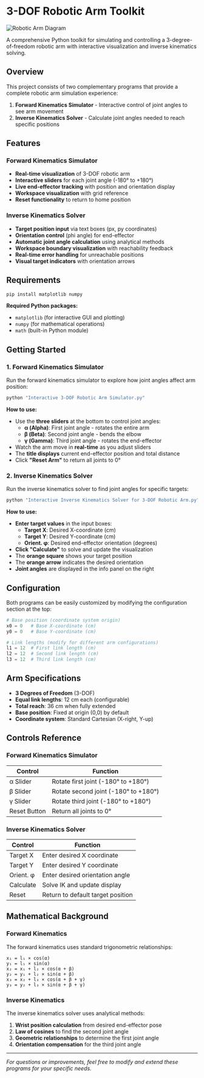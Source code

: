 # 3-DOF Robotic Arm Toolkit

![Robotic Arm Diagram](robotic_arm_diagram.png)

A comprehensive Python toolkit for simulating and controlling a 3-degree-of-freedom robotic arm with interactive visualization and inverse kinematics solving.

## Overview

This project consists of two complementary programs that provide a complete robotic arm simulation experience:

1. **Forward Kinematics Simulator** - Interactive control of joint angles to see arm movement
2. **Inverse Kinematics Solver** - Calculate joint angles needed to reach specific positions

## Features

### Forward Kinematics Simulator
- **Real-time visualization** of 3-DOF robotic arm
- **Interactive sliders** for each joint angle (-180° to +180°)
- **Live end-effector tracking** with position and orientation display
- **Workspace visualization** with grid reference
- **Reset functionality** to return to home position

### Inverse Kinematics Solver
- **Target position input** via text boxes (px, py coordinates)
- **Orientation control** (phi angle) for end-effector
- **Automatic joint angle calculation** using analytical methods
- **Workspace boundary visualization** with reachability feedback
- **Real-time error handling** for unreachable positions
- **Visual target indicators** with orientation arrows

## Requirements

```bash
pip install matplotlib numpy
```

**Required Python packages:**
- `matplotlib` (for interactive GUI and plotting)
- `numpy` (for mathematical operations)
- `math` (built-in Python module)

## Getting Started

### 1. Forward Kinematics Simulator

Run the forward kinematics simulator to explore how joint angles affect arm position:

```bash
python "Interactive 3-DOF Robotic Arm Simulator.py"
```

**How to use:**
- Use the **three sliders** at the bottom to control joint angles:
  - **α (Alpha)**: First joint angle - rotates the entire arm
  - **β (Beta)**: Second joint angle - bends the elbow
  - **γ (Gamma)**: Third joint angle - rotates the end-effector
- Watch the arm move in **real-time** as you adjust sliders
- The **title displays** current end-effector position and total distance
- Click **"Reset Arm"** to return all joints to 0°

### 2. Inverse Kinematics Solver

Run the inverse kinematics solver to find joint angles for specific targets:

```bash
python "Interactive Inverse Kinematics Solver for 3-DOF Robotic Arm.py"
```

**How to use:**
- **Enter target values** in the input boxes:
  - **Target X**: Desired X-coordinate (cm)
  - **Target Y**: Desired Y-coordinate (cm)  
  - **Orient. φ**: Desired end-effector orientation (degrees)
- **Click "Calculate"** to solve and update the visualization
- The **orange square** shows your target position
- The **orange arrow** indicates the desired orientation
- **Joint angles** are displayed in the info panel on the right

## Configuration

Both programs can be easily customized by modifying the configuration section at the top:

```python
# Base position (coordinate system origin)
x0 = 0   # Base X-coordinate (cm)
y0 = 0   # Base Y-coordinate (cm)

# Link lengths (modify for different arm configurations)
l1 = 12  # First link length (cm)
l2 = 12  # Second link length (cm) 
l3 = 12  # Third link length (cm)
```

## Arm Specifications

- **3 Degrees of Freedom** (3-DOF)
- **Equal link lengths**: 12 cm each (configurable)
- **Total reach**: 36 cm when fully extended
- **Base position**: Fixed at origin (0,0) by default
- **Coordinate system**: Standard Cartesian (X-right, Y-up)

## Controls Reference

### Forward Kinematics Simulator
| Control | Function |
|---------|----------|
| α Slider | Rotate first joint (-180° to +180°) |
| β Slider | Rotate second joint (-180° to +180°) |
| γ Slider | Rotate third joint (-180° to +180°) |
| Reset Button | Return all joints to 0° |

### Inverse Kinematics Solver
| Control | Function |
|---------|----------|
| Target X | Enter desired X coordinate |
| Target Y | Enter desired Y coordinate |
| Orient. φ | Enter desired orientation angle |
| Calculate | Solve IK and update display |
| Reset | Return to default target position |

## Mathematical Background

### Forward Kinematics
The forward kinematics uses standard trigonometric relationships:

```
x₁ = l₁ × cos(α)
y₁ = l₁ × sin(α)
x₂ = x₁ + l₂ × cos(α + β)
y₂ = y₁ + l₂ × sin(α + β)
x₃ = x₂ + l₃ × cos(α + β + γ)
y₃ = y₂ + l₃ × sin(α + β + γ)
```

### Inverse Kinematics
The inverse kinematics solver uses analytical methods:

1. **Wrist position calculation** from desired end-effector pose
2. **Law of cosines** to find the second joint angle
3. **Geometric relationships** to determine the first joint angle
4. **Orientation compensation** for the third joint angle

___

*For questions or improvements, feel free to modify and extend these programs for your specific needs.*
